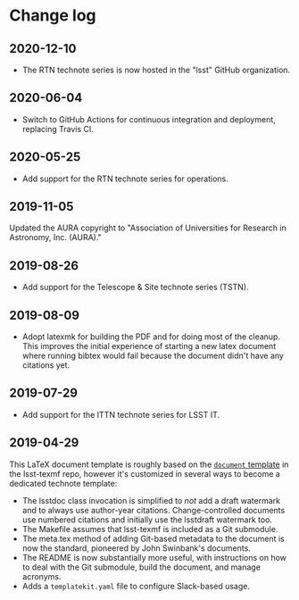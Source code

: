# Change log

## 2020-12-10

- The RTN technote series is now hosted in the "lsst" GitHub organization.

## 2020-06-04

- Switch to GitHub Actions for continuous integration and deployment, replacing Travis CI.

## 2020-05-25

- Add support for the RTN technote series for operations.

## 2019-11-05

Updated the AURA copyright to "Association of Universities for Research in Astronomy, Inc. (AURA)."

## 2019-08-26

- Add support for the Telescope & Site technote series (TSTN).

## 2019-08-09

- Adopt latexmk for building the PDF and for doing most of the cleanup.
  This improves the initial experience of starting a new latex document where running bibtex would fail because the document didn't have any citations yet.

## 2019-07-29

- Add support for the ITTN technote series for LSST IT.

## 2019-04-29

This LaTeX document template is roughly based on the [`document` template](https://github.com/lsst/lsst-texmf/tree/main/templates/document) in the lsst-texmf repo, however it's customized in several ways to become a dedicated technote template:

- The lsstdoc class invocation is simplified to _not_ add a draft watermark and to always use author-year citations.
  Change-controlled documents use numbered citations and initially use the lsstdraft watermark too.
- The Makefile assumes that lsst-texmf is included as a Git submodule.
- The meta.tex method of adding Git-based metadata to the document is now the standard, pioneered by John Swinbank's documents.
- The README is now substantially more useful, with instructions on how to deal with the Git submodule, build the document, and manage acronyms.
- Adds a `templatekit.yaml` file to configure Slack-based usage.
